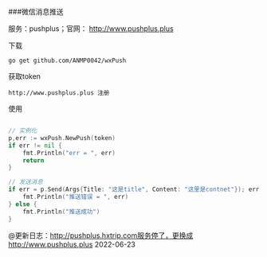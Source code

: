 ###微信消息推送

服务：pushplus；官网：   http://www.pushplus.plus

下载
````
go get github.com/ANMP0042/wxPush
````

获取token
````
http://www.pushplus.plus 注册
````

使用
````go

// 实例化
p,err := wxPush.NewPush(token)
if err != nil {
    fmt.Println("err = ", err)
    return
}

// 发送消息
if err = p.Send(Args{Title: "这是title", Content: "这里是contnet"}); err != nil {
    fmt.Println("推送错误 = ", err)
} else {
	fmt.Println("推送成功")
}

````


@更新日志：http://pushplus.hxtrip.com服务停了，更换成http://www.pushplus.plus  2022-06-23